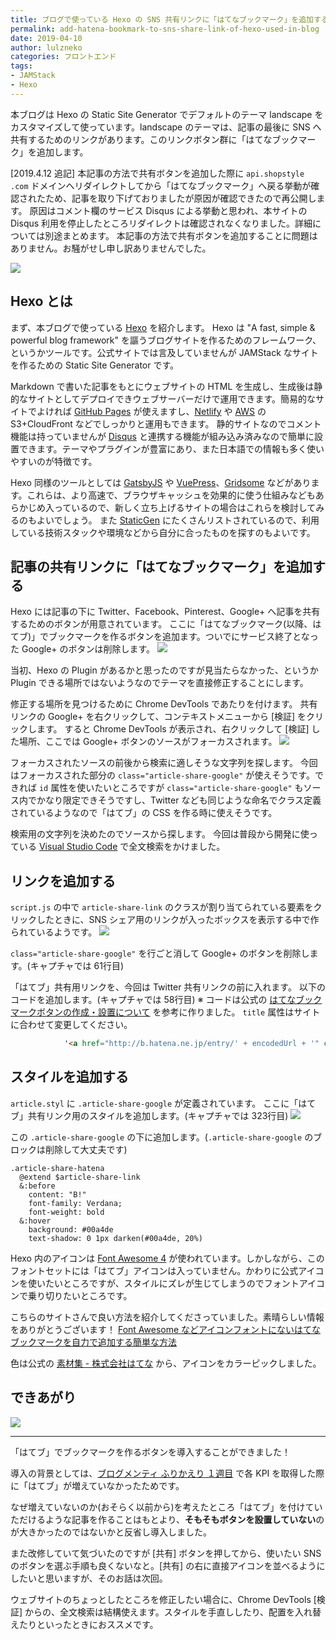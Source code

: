 ```yaml
---
title: ブログで使っている Hexo の SNS 共有リンクに「はてなブックマーク」を追加する
permalink: add-hatena-bookmark-to-sns-share-link-of-hexo-used-in-blog
date: 2019-04-10
author: lulzneko
categories: フロントエンド
tags:
- JAMStack
- Hexo
---
```


本ブログは Hexo の Static Site Generator でデフォルトのテーマ landscape をカスタマイズして使っています。landscape のテーマは、記事の最後に SNS へ共有するためのリンクがあります。このリンクボタン群に「はてなブックマーク」を追加します。

[2019.4.12 追記]
本記事の方法で共有ボタンを追加した際に `api.shopstyle .com` ドメインへリダイレクトしてから「はてなブックマーク」へ戻る挙動が確認されたため、記事を取り下げておりましたが原因が確認できたので再公開します。
原因はコメント欄のサービス Disqus による挙動と思われ、本サイトの Disqus 利用を停止したところリダイレクトは確認されなくなりました。詳細については別途まとめます。
本記事の方法で共有ボタンを追加することに問題はありません。お騒がせし申し訳ありませんでした。

![](/articles/assets/lulzneko/serverless/hexo/hexo.png)


## Hexo とは
まず、本ブログで使っている [Hexo](https://hexo.io/) を紹介します。
Hexo は "A fast, simple & powerful blog framework" を謳うブログサイトを作るためのフレームワーク、というかツールです。公式サイトでは言及していませんが JAMStack なサイトを作るための Static Site Generator です。

Markdown で書いた記事をもとにウェブサイトの HTML を生成し、生成後は静的なサイトとしてデプロイできウェブサーバーだけで運用できます。簡易的なサイトでよければ [GitHub Pages](https://pages.github.com/) が使えますし、[Netlify](https://www.netlify.com/) や [AWS](https://aws.amazon.com/) の S3+CloudFront などでしっかりと運用もできます。
静的サイトなのでコメント機能は持っていませんが [Disqus](https://disqus.com/) と連携する機能が組み込み済みなので簡単に設置できます。テーマやプラグインが豊富にあり、また日本語での情報も多く使いやすいのが特徴です。

Hexo 同様のツールとしては [GatsbyJS](https://www.gatsbyjs.org/) や [VuePress](https://vuepress.vuejs.org/)、[Gridsome](https://gridsome.org/) などがあります。これらは、より高速で、ブラウザキャッシュを効果的に使う仕組みなどもあらかじめ入っているので、新しく立ち上げるサイトの場合はこれらを検討してみるのもよいでしょう。
また [StaticGen](https://www.staticgen.com/) にたくさんリストされているので、利用している技術スタックや環境などから自分に合ったものを探すのもよいです。


## 記事の共有リンクに「はてなブックマーク」を追加する
Hexo には記事の下に Twitter、Facebook、Pinterest、Google+ へ記事を共有するためのボタンが用意されています。
ここに「はてなブックマーク(以降、はてブ)」でブックマークを作るボタンを追加ます。ついでにサービス終了となった Google+ のボタンは削除します。
![](/articles/assets/lulzneko/serverless/hexo/01-01.png)

当初、Hexo の Plugin があるかと思ったのですが見当たらなかった、というか Plugin できる場所ではないようなのでテーマを直接修正することにします。

修正する場所を見つけるために Chrome DevTools であたりを付けます。
共有リンクの Google+ を右クリックして、コンテキストメニューから [検証] をクリックします。
すると Chrome DevTools が表示され、右クリックして [検証] した場所、ここでは Google+ ボタンのソースがフォーカスされます。
![](/articles/assets/lulzneko/serverless/hexo/01-02.png)

フォーカスされたソースの前後から検索に適しそうな文字列を探します。
今回はフォーカスされた部分の `class="article-share-google"` が使えそうです。できれば `id` 属性を使いたいところですが `class="article-share-google"` もソース内でかなり限定できそうですし、Twitter なども同じような命名でクラス定義されているようなので「はてブ」の CSS を作る時に使えそうです。

検索用の文字列を決めたのでソースから探します。
今回は普段から開発に使っている [Visual Studio Code](https://code.visualstudio.com/) で全文検索をかけました。


## リンクを追加する
`script.js` の中で `article-share-link` のクラスが割り当てられている要素をクリックしたときに、SNS シェア用のリンクが入ったボックスを表示する中で作られているようです。
![](/articles/assets/lulzneko/serverless/hexo/01-03.png)

`class="article-share-google"` を行ごと消して Google+ のボタンを削除します。(キャプチャでは 61行目)

「はてブ」共有用リンクを、今回は Twitter 共有リンクの前に入れます。
以下のコードを追加します。(キャプチャでは 58行目)
※ コードは公式の [はてなブックマークボタンの作成・設置について](http://b.hatena.ne.jp/guide/bbutton) を参考に作りました。 `title` 属性はサイトに合わせて変更してください。
```html
            '<a href="http://b.hatena.ne.jp/entry/' + encodedUrl + '" class="article-share-hatena" target="_blank" title="このエントリーをはてなブックマークに追加"></a>',
```


## スタイルを追加する
`article.styl` に `.article-share-google` が定義されています。
ここに「はてブ」共有リンク用のスタイルを追加します。(キャプチャでは 323行目)
![](/articles/assets/lulzneko/serverless/hexo/01-04.png)

この `.article-share-google` の下に追加します。(`.article-share-google` のブロックは削除して大丈夫です)
```stylus
.article-share-hatena
  @extend $article-share-link
  &:before
    content: "B!"
    font-family: Verdana;
    font-weight: bold
  &:hover
    background: #00a4de
    text-shadow: 0 1px darken(#00a4de, 20%)
```

Hexo 内のアイコンは [Font Awesome 4](https://fontawesome.com/v4.7.0/) が使われています。しかしながら、このフォントセットには「はてブ」アイコンは入っていません。かわりに公式アイコンを使いたいところですが、スタイルにズレが生じてしまうのでフォントアイコンで乗り切りたいところです。

こちらのサイトさんで良い方法を紹介してくださっていました。素晴らしい情報をありがとうございます！
[Font Awesome などアイコンフォントにないはてなブックマークを自力で追加する簡単な方法](https://hayashikejinan.com/webwork/css/913/)

色は公式の [素材集 - 株式会社はてな](https://hatenacorp.jp/press/resource) から、アイコンをカラーピックしました。


## できあがり
![](/articles/assets/lulzneko/serverless/hexo/01-05.png)



----

「はてブ」でブックマークを作るボタンを導入することができました！

導入の背景としては、[ブログメンティ ふりかえり １週目](https://riotz.works/articles/2019/04/09/review-of-k9us-blog-mentee-first-week/) で各 KPI を取得した際に「はてブ」が増えていなかったためです。

なぜ増えていないのか(おそらく以前から)を考えたところ「はてブ」を付けていただけるような記事を作ることはもとより、**そもそもボタンを設置していない**のが大きかったのではないかと反省し導入しました。

また改修していて気づいたのですが [共有] ボタンを押してから、使いたい SNS のボタンを選ぶ手順も良くないなと。[共有] の右に直接アイコンを並べるようにしたいと思いますが、そのお話は次回。

ウェブサイトのちょっとしたところを修正したい場合に、Chrome DevTools [検証] からの、全文検索は結構使えます。スタイルを手直ししたり、配置を入れ替えたりといったときにおススメです。
